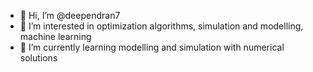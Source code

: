 - 👋 Hi, I’m @deependran7
- 👀 I’m interested in optimization algorithms, simulation and modelling, machine learning
- 🌱 I’m currently learning modelling and simulation with numerical solutions

<!---
deependran7/deependran7 is a ✨ special ✨ repository because its `README.md` (this file) appears on your GitHub profile.
You can click the Preview link to take a look at your changes.
--->

